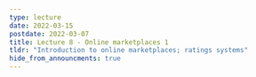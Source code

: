 ```yaml
---
type: lecture
date: 2022-03-15
postdate: 2022-03-07
title: Lecture 8 - Online marketplaces 1
tldr: "Introduction to online marketplaces; ratings systems"
hide_from_announcments: true
---
```

